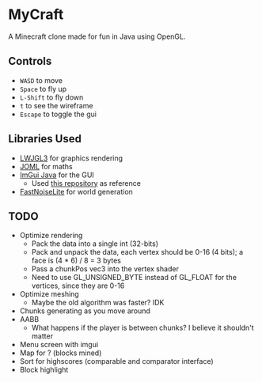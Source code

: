 # MyCraft
A Minecraft clone made for fun in Java using OpenGL.

Controls
-----
* `WASD` to move
* `Space` to fly up
* `L-Shift` to fly down
* `t` to see the wireframe
* `Escape` to toggle the gui

Libraries Used
-----
* [LWJGL3](https://github.com/LWJGL/lwjgl3) for graphics rendering
* [JOML](https://github.com/JOML-CI/JOML) for maths
* [ImGui Java](https://github.com/SpaiR/imgui-java) for the GUI
    * Used [this repository](https://github.com/Trolobezka/mwe-imgui-java) as reference
* [FastNoiseLite](https://github.com/Auburn/FastNoiseLite) for world generation

TODO
-----
* Optimize rendering
    * Pack the data into a single int (32-bits)
    * Pack and unpack the data, each vertex should be 0-16 (4 bits); a face is (4 * 6) / 8 = 3 bytes
    * Pass a chunkPos vec3 into the vertex shader
    * Need to use GL_UNSIGNED_BYTE instead of GL_FLOAT for the vertices, since they are 0-16
* Optimize meshing
    * Maybe the old algorithm was faster? IDK
* Chunks generating as you move around
* AABB
    * What happens if the player is between chunks? I believe it shouldn't matter
* Menu screen with imgui
* Map for ? (blocks mined)
* Sort for highscores (comparable and comparator interface)
* Block highlight